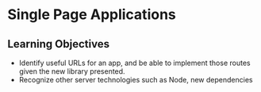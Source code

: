 # Single Page Applications

## Learning Objectives

* Identify useful URLs for an app, and be able to implement those routes given the new library presented.
* Recognize other server technologies such as Node, new dependencies
